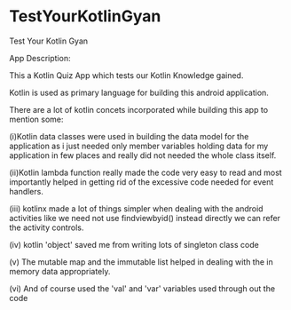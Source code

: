 # TestYourKotlinGyan
Test Your Kotlin Gyan

App Description:

This a Kotlin Quiz App which tests our Kotlin Knowledge gained.

Kotlin is used as primary language for building this android application.

There are a lot of kotlin concets incorporated while building this app to mention some:

(i)Kotlin data classes were used in building the data model for the application as i just needed only member variables holding data for  my application
   in few places and really did not needed the whole class itself.
   
(ii)Kotlin lambda function really made the code very easy to read and most importantly helped in getting rid of the excessive code 
    needed for event handlers.
    
(iii) kotlinx made a lot of things simpler when dealing with the android activities like we need not use findviewbyid() instead 
      directly we can refer the activity controls.
      
(iv) kotlin 'object' saved me from writing lots of singleton class code

(v) The mutable map and the immutable list helped in dealing with the in memory data appropriately.

(vi) And of course used the 'val' and 'var' variables used through out the code

